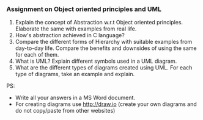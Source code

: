 ### Assignment on Object oriented principles and UML


1. Explain the concept of Abstraction w.r.t Object oriented principles. Elaborate the same with examples from real life.
2. How's abstraction achieved in C language?
3. Compare the different forms of Hierarchy with suitable examples from day-to-day life. Compare the benefits and downsides of using the same for each of them.
4. What is UML? Explain different symbols used in a UML diagram.
5. What are the different types of diagrams created using UML. For each type of diagrams, take an example and explain. 


PS:

* Write all your answers in a MS Word document.
* For creating diagrams use http://draw.io (create your own diagrams and do not copy/paste from other websites)